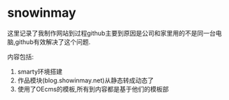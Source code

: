 # snowinmay
这里记录了我制作网站到过程github主要到原因是公司和家里用的不是同一台电脑,github有效解决了这个问题.

内容包括:
1. smarty环境搭建
2. 作品模块(blog.showinmay.net)从静态转成动态了
3. 使用了OEcms的模板,所有到内容都是基于他们的模板部

